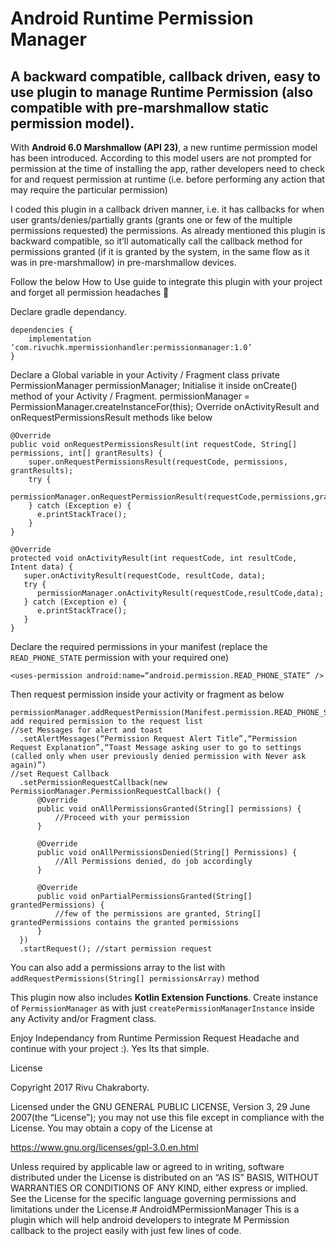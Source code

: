 # Android Runtime Permission Manager

## A backward compatible, callback driven, easy to use plugin to manage Runtime Permission (also compatible with pre-marshmallow static permission model).

With **Android 6.0 Marshmallow (API 23)**, a new runtime permission model has been introduced. According to this model users are not prompted for permission at the time of installing the app, rather developers need to check for and request permission at runtime (i.e. before performing any action that may require the particular permission)

I coded this plugin in a callback driven manner, i.e. it has callbacks for when user grants/denies/partially grants (grants one or few of the multiple permissions requested) the permissions. As already mentioned this plugin is backward compatible, so it’ll automatically call the callback method for permissions granted (if it is granted by the system, in the same flow as it was in pre-marshmallow) in pre-marshmallow devices.

Follow the below How to Use guide to integrate this plugin with your project and forget all permission headaches 🙂

Declare gradle dependancy.


    dependencies {
        implementation ‘com.rivuchk.mpermissionhandler:permissionmanager:1.0’
    }


Declare a Global variable in your Activity / Fragment class
private PermissionManager permissionManager;
Initialise it inside onCreate() method of your Activity / Fragment.
permissionManager = PermissionManager.createInstanceFor(this);
Override onActivityResult and onRequestPermissionsResult methods like below

    @Override
    public void onRequestPermissionsResult(int requestCode, String[] permissions, int[] grantResults) {
        super.onRequestPermissionsResult(requestCode, permissions, grantResults);
        try {
          permissionManager.onRequestPermissionResult(requestCode,permissions,grantResults);
        } catch (Exception e) {
          e.printStackTrace();
        }
    }

    @Override
    protected void onActivityResult(int requestCode, int resultCode, Intent data) {
       super.onActivityResult(requestCode, resultCode, data);
       try {
          permissionManager.onActivityResult(requestCode,resultCode,data);
       } catch (Exception e) {
          e.printStackTrace();
       }
    }
    
Declare the required permissions in your manifest (replace the `READ_PHONE_STATE` permission with your required one)

    <uses-permission android:name=“android.permission.READ_PHONE_STATE” />

Then request permission inside your activity or fragment as below

    permissionManager.addRequestPermission(Manifest.permission.READ_PHONE_STATE)// add required permission to the request list
    //set Messages for alert and toast
      .setAlertMessages(“Permission Request Alert Title”,“Permission Request Explanation”,“Toast Message asking user to go to settings (called only when user previously denied permission with Never ask again)”)
    //set Request Callback
      .setPermissionRequestCallback(new PermissionManager.PermissionRequestCallback() {
          @Override
          public void onAllPermissionsGranted(String[] permissions) {
              //Proceed with your permission
          }

          @Override
          public void onAllPermissionsDenied(String[] Permissions) {
              //All Permissions denied, do job accordingly
          }

          @Override
          public void onPartialPermissionsGranted(String[] grantedPermissions) {
              //few of the permissions are granted, String[] grantedPermissions contains the granted permissions
          }
      })
      .startRequest(); //start permission request

You can also add a permissions array to the list with `addRequestPermissions(String[] permissionsArray)` method

This plugin now also includes **Kotlin Extension Functions**. Create instance of `PermissionManager` as with just `createPermissionManagerInstance` inside any Activity and/or Fragment class.

Enjoy Independancy from Runtime Permission Request Headache and continue with your project :). Yes Its that simple.

License

Copyright 2017 Rivu Chakraborty.

Licensed under the GNU GENERAL PUBLIC LICENSE, Version 3, 29 June 2007(the “License”);
you may not use this file except in compliance with the License.
You may obtain a copy of the License at

  https://www.gnu.org/licenses/gpl-3.0.en.html

Unless required by applicable law or agreed to in writing, software
distributed under the License is distributed on an “AS IS” BASIS,
WITHOUT WARRANTIES OR CONDITIONS OF ANY KIND, either express or implied.
See the License for the specific language governing permissions and
limitations under the License.# AndroidMPermissionManager
This is a plugin which will help android developers to integrate M Permission callback to the project easily with just few lines of code.
